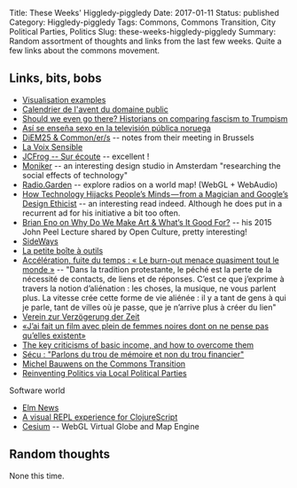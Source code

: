 Title: These Weeks' Higgledy-piggledy
Date: 2017-01-11
Status: published
Category: Higgledy-piggledy
Tags: Commons, Commons Transition, City Political Parties, Politics
Slug: these-weeks-higgledy-piggledy
Summary: Random assortment of thoughts and links from the last few weeks. Quite a few links about the commons movement.


Links, bits, bobs
-----------------

* [Visualisation examples](https://bost.ocks.org/mike/example/)
* [Calendrier de l'avent du domaine public](http://www.aventdudomainepublic.org/)
* [Should we even go there? Historians on comparing fascism to Trumpism](https://www.theguardian.com/us-news/2016/dec/01/comparing-fascism-donald-trump-historians-trumpism)
* [Así se enseña sexo en la televisión pública noruega](http://www.elmundo.es/vida-sana/sexo/2016/02/04/569fbacd46163fcb7e8b4598.html)
* [DiEM25 & Common/er/s](https://europeancommonsassembly.hackpad.com/DIEM25-COMMONERS-meeting-in-Brussels-ExkZ4OA5Zni) -- notes from their meeting in Brussels
* [La Voix Sensible](https://vimeo.com/145608076)
* [JCFrog -- Sur écoute](https://www.youtube.com/watch?v=iGHY_qhgEPo) -- excellent !
* [Moniker](https://studiomoniker.com/) -- an interesting design studio in Amsterdam "researching the social effects of technology"
* [Radio.Garden](http://radio.garden/) -- explore radios on a world map! (WebGL + WebAudio)
* [How Technology Hijacks People’s Minds — from a Magician and Google’s Design Ethicist](https://medium.com/swlh/how-technology-hijacks-peoples-minds-from-a-magician-and-google-s-design-ethicist-56d62ef5edf3) -- an interesting read indeed. Although he does put in a recurrent ad for his initiative a bit too often.
* [Brian Eno on Why Do We Make Art & What’s It Good For?](http://www.openculture.com/2015/12/brian-enos-peel-lecture-on-art.html) -- his 2015 John Peel Lecture shared by Open Culture, pretty interesting!
* [SideWays](https://side-ways.net/)
* [La petite boîte à outils](https://la-petite-boite-a-outils.org/)
* [Accélération, fuite du temps : « Le burn-out menace quasiment tout le monde »](https://www.bastamag.net/Acceleration-fuite-du-temps-Le-burn-out-menace-quasiment-tout-le-monde) -- "Dans la tradition protestante, le péché est la perte de la nécessité de contacts, de liens et de réponses. C’est ce que j’exprime à travers la notion d’aliénation : les choses, la musique, ne vous parlent plus. La vitesse crée cette forme de vie aliénée : il y a tant de gens à qui je parle, tant de villes où je passe, que je n’arrive plus à créer du lien"
* [Verein zur Verzögerung der Zeit](http://www.zeitverein.com/)
* [«J’ai fait un film avec plein de femmes noires dont on ne pense pas qu’elles existent»](https://www.mediapart.fr/journal/culture-idees/070117/j-ai-fait-un-film-avec-plein-de-femmes-noires-dont-ne-pense-pas-qu-elles-existent)
* [The key criticisms of basic income, and how to overcome them](https://blog.p2pfoundation.net/key-criticisms-basic-income-overcome/2017/01/10)
* [Sécu : "Parlons du trou de mémoire et non du trou financier"](https://www.arretsurimages.net/emissions/2017-01-06/Secu-Parlons-du-trou-de-memoire-et-non-du-trou-financier-id9437)
* [Michel Bauwens on the Commons Transition](https://blog.p2pfoundation.net/michel-bauwens-on-the-commons-transition/2017/01/06)
* [Reinventing Politics via Local Political Parties](https://blog.p2pfoundation.net/reinventing-politics-via-local-political-parties/2017/01/05)


Software world

* [Elm News](http://elm-news.com/)
* [A visual REPL experience for ClojureScript](https://github.com/bhauman/devcards)
* [Cesium](https://cesiumjs.org/) -- WebGL Virtual Globe and Map Engine



Random thoughts
---------------

None this time.
